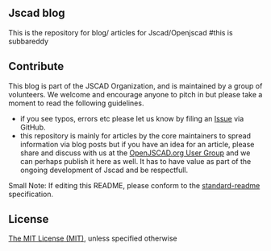## Jscad blog

This is the repository for blog/ articles for Jscad/Openjscad
#this is subbareddy

## Contribute

This blog is part of the JSCAD Organization, and is maintained by a group of volunteers.
We welcome and encourage anyone to pitch in but please take a moment to read the following guidelines.

* if you see typos, errors etc please let us know by filing an [Issue](https://github.com/jscad/blog/issues/) via GitHub.
* this repository is mainly for articles by the core maintainers to spread information via blog posts but if you have an idea for an article, please share and discuss with us at the [OpenJSCAD.org User Group](https://plus.google.com/communities/114958480887231067224) and we can perhaps publish it here as well.
It has to have value as part of the ongoing development of Jscad and be respectfull.

Small Note: If editing this README, please conform to the [standard-readme](https://github.com/RichardLitt/standard-readme) specification.

## License

[The MIT License (MIT)](./LICENSE), unless specified otherwise
